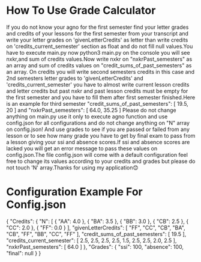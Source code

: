 # How To Use Grade Calculator
If you do not know your agno for the first semester find your letter grades and credits of your lessons for the first semester from your transcript and write your letter grades on 'givenLetterCredits' as letter than write credits on 'credits_current_semester' section as float and do not fill null values.You have to execute main.py now python3 main.py on the console you will see nxkr,and sum of credits values.Now write nxkr on   "nxkrPast_semesters" as an array and sum of credits values on "credit_sums_of_past_semesters" as an array. On credits you will write second semesters credits in this case and 2nd semesters letter grades to 'givenLetterCredits' and 'credits_current_semester' you have to almost write current lesson credits and letter credits but past nxkr and past lesson credits must be empty for the first semester and you have to fill them after first semester finished.Here is an example for third semester 
 "credit_sums_of_past_semesters": [
            19.5,
            20
        ]
and 
 "nxkrPast_semesters": [
            64.0,
            35.25
        ]
Please do not change anything on main.py use it only to execute agno function and use config.json for all configurations and do not change anything on "N" array on config.json! And use grades to see if you are passed or failed from any lesson or to see how many grade you have to get by final exam to pass from a lesson giving your ssi and absence scores.If ssi and absence scores are lacked you will get an error message to pass these values on config.json.The file config.json will come with a default configuration feel free to change its values according to your credits and grades but please do not touch 'N' array.Thanks for using my application😊

# Configuration Example For Config.json
{
    "Credits": {
        "N": [
            {
                "AA": 4.0
            },
            {
                "BA": 3.5
            },
            {
                "BB": 3.0
            },
            {
                "CB": 2.5
            },
            {
                "CC": 2.0
            },
            {
                "FF": 0.0
            }
        ],
        "givenLetterCredits": [
            "FF",
            "CC",
            "CB",
            "BA",
            "CB",
            "FF",
            "BB",
            "CC",
            "FF"
        ],
        "credit_sums_of_past_semesters": [
            19.5
        ],
        "credits_current_semester": [
            2.5,
            2.5,
            2.5,
            2.5,
            1.5,
            2.5,
            2.5,
            2.0,
            2.5
        ],
        "nxkrPast_semesters": [
            64.0
        ]
    },
    "Grades": 
        {
            "ssi": 100,
            "absence": 100,
            "final": null
        }
}